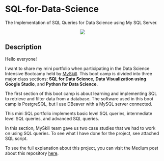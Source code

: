 # SQL-for-Data-Science
The Implementation of SQL Queries for Data Science using My SQL Server.

<p align="center">
  <img src="https://www.freepnglogos.com/uploads/logo-mysql-png/logo-mysql-mysql-and-moodle-elearningworld-5.png" />
</p>

## Description

Hello everyone! 

I want to share my mini portfolio when participating in the Data Science Intensive Bootcamp held by [MySkill](https://myskill.id/). This boot camp is divided into three major class sections: **SQL for Data Science**, **Data Visualization using Google Studio**, and **Python for Data Science**.

The first section of this boot camp is about learning and implementing SQL to retrieve and filter data from a database. The software used in this boot camp is PostgreSQL, but I use DBeaver with a MySQL server connected.

This mini SQL portfolio implements basic level SQL queries, intermediate level SQL queries, and advanced SQL queries.

In this section, MySkill team gave us two case studies that we had to work on using SQL queries. To see what I have done for the project, see attached SQL script.

To see the full explanation about this project, you can visit the Medium post about this repository [here](https://medium.com/@aziszamcalvin/sql-for-data-science-f19d7b692456).
